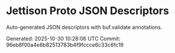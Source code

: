 # Jettison Proto JSON Descriptors

Auto-generated JSON descriptors with buf.validate annotations.

Generated: 2025-10-30 10:28:06 UTC
Commit: 96eb8f00a4e8b82513783b4f9fccce6c33c6fc19
